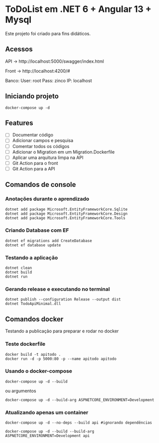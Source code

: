 # ToDoList em .NET 6 + Angular 13 + Mysql

Este projeto foi criado para fins didáticos.

## Acessos

API -> http://localhost:5000/swagger/index.html

Front -> http://localhost:4200/#

Banco:
User: root
Pass: zinco
IP: localhost

## Iniciando projeto

```
docker-compose up -d
```

## Features

- [ ] Documentar código
- [ ] Adicionar campos e pesquisa
- [ ] Comentar todos os códigos
- [ ] Adicionar o Migration em um Migration.Dockerfile
- [ ] Aplicar uma arquitura limpa na API
- [ ] Git Action para o front
- [ ] Git Action para a API

## Comandos de console

### Anotações durante o aprendizado

```
dotnet add package Microsoft.EntityFrameworkCore.Sqlite
dotnet add package Microsoft.EntityFrameworkCore.Design
dotnet add package Microsoft.EntityFrameworkCore.Tools
```

### Criando Database com EF

```
dotnet ef migrations add CreateDatabase
dotnet ef database update
```

### Testando a aplicação

```
dotnet clean
dotnet build
dotnet run
```

### Gerando release e executando no terminal

```
dotnet publish --configuration Release --output dist
dotnet TodoApiMinimal.dll
```

## Comandos docker

Testando a publicação para preparar e rodar no docker

### Teste dockerfile

```
docker build -t apitodo .
docker run -d -p 5000:80 -p --name apitodo apitodo
```

### Usando o docker-compose

```
docker-compose up -d --build
```

ou argumentos

```
docker-compose up -d --build-arg ASPNETCORE_ENVIRONMENT=Development
```

### Atualizando apenas um container

```
docker-compose up -d --no-deps --build api #ignorando dependências
```

```
docker-compose up -d --build --build-arg ASPNETCORE_ENVIRONMENT=Development api
```
